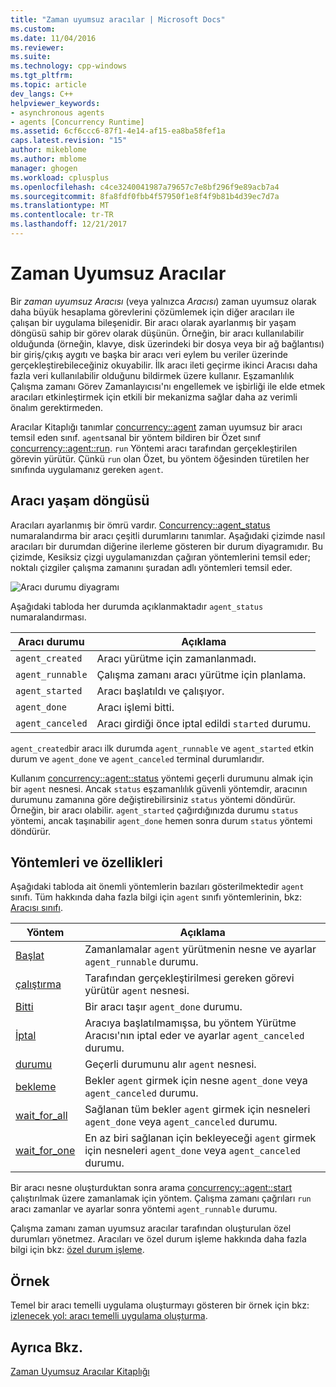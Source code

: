 ```yaml
---
title: "Zaman uyumsuz aracılar | Microsoft Docs"
ms.custom: 
ms.date: 11/04/2016
ms.reviewer: 
ms.suite: 
ms.technology: cpp-windows
ms.tgt_pltfrm: 
ms.topic: article
dev_langs: C++
helpviewer_keywords:
- asynchronous agents
- agents [Concurrency Runtime]
ms.assetid: 6cf6ccc6-87f1-4e14-af15-ea8ba58fef1a
caps.latest.revision: "15"
author: mikeblome
ms.author: mblome
manager: ghogen
ms.workload: cplusplus
ms.openlocfilehash: c4ce3240041987a79657c7e8bf296f9e89acb7a4
ms.sourcegitcommit: 8fa8fdf0fbb4f57950f1e8f4f9b81b4d39ec7d7a
ms.translationtype: MT
ms.contentlocale: tr-TR
ms.lasthandoff: 12/21/2017
---
```

# <a name="asynchronous-agents"></a>Zaman Uyumsuz Aracılar
Bir *zaman uyumsuz Aracısı* (veya yalnızca *Aracısı*) zaman uyumsuz olarak daha büyük hesaplama görevlerini çözümlemek için diğer aracıları ile çalışan bir uygulama bileşenidir. Bir aracı olarak ayarlanmış bir yaşam döngüsü sahip bir görev olarak düşünün. Örneğin, bir aracı kullanılabilir olduğunda (örneğin, klavye, disk üzerindeki bir dosya veya bir ağ bağlantısı) bir giriş/çıkış aygıtı ve başka bir aracı veri eylem bu veriler üzerinde gerçekleştirebileceğiniz okuyabilir. İlk aracı ileti geçirme ikinci Aracısı daha fazla veri kullanılabilir olduğunu bildirmek üzere kullanır. Eşzamanlılık Çalışma zamanı Görev Zamanlayıcısı'nı engellemek ve işbirliği ile elde etmek aracıları etkinleştirmek için etkili bir mekanizma sağlar daha az verimli önalım gerektirmeden.  
  

 Aracılar Kitaplığı tanımlar [concurrency::agent](../../parallel/concrt/reference/agent-class.md) zaman uyumsuz bir aracı temsil eden sınıf. `agent`sanal bir yöntem bildiren bir Özet sınıf [concurrency::agent::run](reference/agent-class.md#run). `run` Yöntemi aracı tarafından gerçekleştirilen görevin yürütür. Çünkü `run` olan Özet, bu yöntem öğesinden türetilen her sınıfında uygulamanız gereken `agent`.  
  
## <a name="agent-life-cycle"></a>Aracı yaşam döngüsü  
 Aracıları ayarlanmış bir ömrü vardır. [Concurrency::agent_status](reference/concurrency-namespace-enums.md#agent_status) numaralandırma bir aracı çeşitli durumlarını tanımlar. Aşağıdaki çizimde nasıl aracıları bir durumdan diğerine ilerleme gösteren bir durum diyagramıdır. Bu çizimde, Kesiksiz çizgi uygulamanızdan çağıran yöntemlerini temsil eder; noktalı çizgiler çalışma zamanını şuradan adlı yöntemleri temsil eder.  
  
 ![Aracı durumu diyagramı](../../parallel/concrt/media/agentstate.png "agentstate")  
  
 Aşağıdaki tabloda her durumda açıklanmaktadır `agent_status` numaralandırması.  
  
|Aracı durumu|Açıklama|  
|-----------------|-----------------|  
|`agent_created`|Aracı yürütme için zamanlanmadı.|  
|`agent_runnable`|Çalışma zamanı aracı yürütme için planlama.|  
|`agent_started`|Aracı başlatıldı ve çalışıyor.|  
|`agent_done`|Aracı işlemi bitti.|  
|`agent_canceled`|Aracı girdiği önce iptal edildi `started` durumu.|  
  
 `agent_created`bir aracı ilk durumda `agent_runnable` ve `agent_started` etkin durum ve `agent_done` ve `agent_canceled` terminal durumlarıdır.  
  
 Kullanım [concurrency::agent::status](reference/agent-class.md#status) yöntemi geçerli durumunu almak için bir `agent` nesnesi. Ancak `status` eşzamanlılık güvenli yöntemdir, aracının durumunu zamanına göre değiştirebilirsiniz `status` yöntemi döndürür. Örneğin, bir aracı olabilir. `agent_started` çağırdığınızda durumu `status` yöntemi, ancak taşınabilir `agent_done` hemen sonra durum `status` yöntemi döndürür.  

  
## <a name="methods-and-features"></a>Yöntemleri ve özellikleri  
 Aşağıdaki tabloda ait önemli yöntemlerin bazıları gösterilmektedir `agent` sınıfı. Tüm hakkında daha fazla bilgi için `agent` sınıfı yöntemlerinin, bkz: [Aracısı sınıfı](../../parallel/concrt/reference/agent-class.md).  
  
|Yöntem|Açıklama|  
|------------|-----------------|  
|[Başlat](reference/agent-class.md#start)|Zamanlamalar `agent` yürütmenin nesne ve ayarlar `agent_runnable` durumu.|  
|[çalıştırma](reference/agent-class.md#run)|Tarafından gerçekleştirilmesi gereken görevi yürütür `agent` nesnesi.|  
|[Bitti](reference/agent-class.md#done)|Bir aracı taşır `agent_done` durumu.|  
|[İptal](../../parallel/concrt/cancellation-in-the-ppl.md#cancel)|Aracıya başlatılmamışsa, bu yöntem Yürütme Aracısı'nın iptal eder ve ayarlar `agent_canceled` durumu.|  
|[durumu](reference/agent-class.md#status)|Geçerli durumunu alır `agent` nesnesi.|  
|[bekleme](reference/agent-class.md#wait)|Bekler `agent` girmek için nesne `agent_done` veya `agent_canceled` durumu.|  
|[wait_for_all](reference/agent-class.md#wait_for_all)|Sağlanan tüm bekler `agent` girmek için nesneleri `agent_done` veya `agent_canceled` durumu.|  
|[wait_for_one](reference/agent-class.md#wait_for_one)|En az biri sağlanan için bekleyeceği `agent` girmek için nesneleri `agent_done` veya `agent_canceled` durumu.|  
  
 Bir aracı nesne oluşturduktan sonra arama [concurrency::agent::start](reference/agent-class.md#start) çalıştırılmak üzere zamanlamak için yöntem. Çalışma zamanı çağrıları `run` aracı zamanlar ve ayarlar sonra yöntemi `agent_runnable` durumu.  
  
 Çalışma zamanı zaman uyumsuz aracılar tarafından oluşturulan özel durumları yönetmez. Aracıları ve özel durum işleme hakkında daha fazla bilgi için bkz: [özel durum işleme](../../parallel/concrt/exception-handling-in-the-concurrency-runtime.md).  
  
## <a name="example"></a>Örnek  
 Temel bir aracı temelli uygulama oluşturmayı gösteren bir örnek için bkz: [izlenecek yol: aracı temelli uygulama oluşturma](../../parallel/concrt/walkthrough-creating-an-agent-based-application.md).  
  
## <a name="see-also"></a>Ayrıca Bkz.  
 [Zaman Uyumsuz Aracılar Kitaplığı](../../parallel/concrt/asynchronous-agents-library.md)

